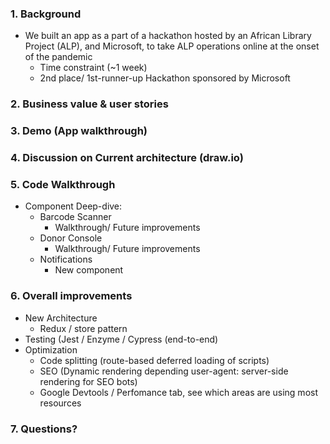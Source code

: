 ### 1. Background
- We built an app as a part of a hackathon hosted by an African Library Project (ALP), and Microsoft, to take ALP operations online at the onset of the pandemic
	- Time constraint (~1 week)
	- 2nd place/ 1st-runner-up Hackathon sponsored by Microsoft
### 2. Business value & user stories
### 3. Demo (App walkthrough)
### 4. Discussion on Current architecture (draw.io)
### 5. Code Walkthrough
- Component Deep-dive:
	- Barcode Scanner
		- Walkthrough/ Future improvements
	- Donor Console
		- Walkthrough/ Future improvements
	- Notifications
		- New component
### 6. Overall improvements
- New Architecture
  - Redux / store pattern
- Testing (Jest / Enzyme / Cypress (end-to-end)
- Optimization
  - Code splitting (route-based deferred loading of scripts)
  - SEO (Dynamic rendering depending user-agent: server-side rendering for SEO bots)
  - Google Devtools / Perfomance tab, see which areas are using most resources
### 7. Questions?
